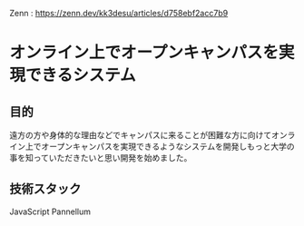 Zenn : https://zenn.dev/kk3desu/articles/d758ebf2acc7b9

# オンライン上でオープンキャンパスを実現できるシステム

## 目的
遠方の方や身体的な理由などでキャンパスに来ることが困難な方に向けてオンライン上でオープンキャンパスを実現できるようなシステムを開発しもっと大学の事を知っていただきたいと思い開発を始めました。

## 技術スタック
JavaScript
Pannellum
